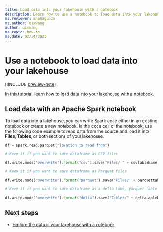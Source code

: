 ```yaml
---
title: Load data into your lakehouse with a notebook
description: Learn how to use a notebook to load data into your lakehouse with either an existing notebook or a new one.
ms.reviewer: snehagunda
ms.author: qixwang
author: qixwang
ms.topic: how-to
ms.date: 02/24/2023
---
```


# Use a notebook to load data into your lakehouse

[!INCLUDE [preview-note](../includes/preview-note.md)]

In this tutorial, learn how to load data into your lakehouse with a notebook.

## Load data with an Apache Spark notebook

To load data into a lakehouse, you can write Spark code either in an existing notebook or create a new notebook. In the code cell of the notebook, use the following code example to read data from the source and load it into **Files**, **Tables**, or both sections of your lakehouse.

```python
df = spark.read.parquet("location to read from") 

# Keep it if you want to save dataframe as CSV files

df.write.mode("overwrite").format("csv").save("Files/ " + csvtableName)

# Keep it if you want to save dataframe as Parquet files

df.write.mode("overwrite").format("parquet").save("Files/" + parquettableName)

# Keep it if you want to save dataframe as a delta lake, parquet table

df.write.mode("overwrite").format("delta").save("Tables/" + deltatableName)
```

## Next steps

- [Explore the data in your lakehouse with a notebook](lakehouse-notebook-explore.md)

